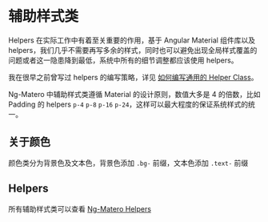 # 辅助样式类

Helpers 在实际工作中有着至关重要的作用，基于 Angular Material 组件库以及 helpers，我们几乎不需要再写多余的样式，同时也可以避免出现全局样式覆盖的问题或者这一隐患降到最低，系统中所有的细节调整都应该使用 helpers。

我在很早之前曾写过 helpers 的编写策略，详见 [如何编写通用的 Helper Class](https://www.cnblogs.com/nzbin/p/7746047.html)。

Ng-Matero 中辅助样式类遵循 Material 的设计原则，数值大多是 4 的倍数，比如 Padding 的 helpers `p-4` `p-8` `p-16` `p-24`，这样可以最大程度的保证系统样式的统一。

## 关于颜色

颜色类分为背景色及文本色，背景色添加 `.bg-` 前缀，文本色添加 `.text-` 前缀

## Helpers

所有辅助样式类可以查看 [Ng-Matero Helpers](https://ng-matero.github.io/ng-matero/#/helpers)